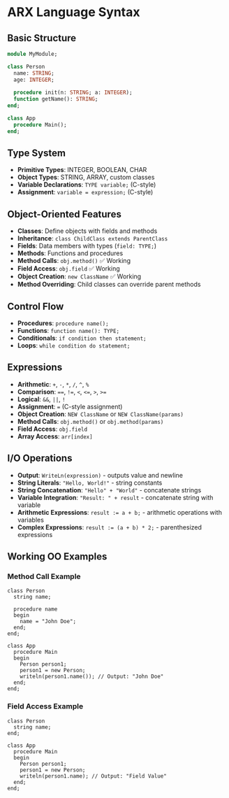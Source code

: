 # ARX Language Syntax

## Basic Structure
```pascal
module MyModule;

class Person
  name: STRING;
  age: INTEGER;
  
  procedure init(n: STRING; a: INTEGER);
  function getName(): STRING;
end;

class App
  procedure Main();
end;
```

## Type System
- **Primitive Types**: INTEGER, BOOLEAN, CHAR
- **Object Types**: STRING, ARRAY, custom classes
- **Variable Declarations**: `TYPE variable;` (C-style)
- **Assignment**: `variable = expression;` (C-style)

## Object-Oriented Features
- **Classes**: Define objects with fields and methods
- **Inheritance**: `class ChildClass extends ParentClass`
- **Fields**: Data members with types (`field: TYPE;`)
- **Methods**: Functions and procedures
- **Method Calls**: `obj.method()` ✅ Working
- **Field Access**: `obj.field` ✅ Working
- **Object Creation**: `new ClassName` ✅ Working
- **Method Overriding**: Child classes can override parent methods

## Control Flow
- **Procedures**: `procedure name();`
- **Functions**: `function name(): TYPE;`
- **Conditionals**: `if condition then statement;`
- **Loops**: `while condition do statement;`

## Expressions
- **Arithmetic**: `+`, `-`, `*`, `/`, `^`, `%`
- **Comparison**: `==`, `!=`, `<`, `<=`, `>`, `>=`
- **Logical**: `&&`, `||`, `!`
- **Assignment**: `=` (C-style assignment)
- **Object Creation**: `NEW ClassName` or `NEW ClassName(params)`
- **Method Calls**: `obj.method()` or `obj.method(params)`
- **Field Access**: `obj.field`
- **Array Access**: `arr[index]`

## I/O Operations
- **Output**: `WriteLn(expression)` - outputs value and newline
- **String Literals**: `"Hello, World!"` - string constants
- **String Concatenation**: `"Hello" + "World"` - concatenate strings
- **Variable Integration**: `"Result: " + result` - concatenate string with variable
- **Arithmetic Expressions**: `result := a + b;` - arithmetic operations with variables
- **Complex Expressions**: `result := (a + b) * 2;` - parenthesized expressions

## Working OO Examples

### Method Call Example
```arx
class Person
  string name;
  
  procedure name
  begin
    name = "John Doe";
  end;
end;

class App
  procedure Main
  begin
    Person person1;
    person1 = new Person;
    writeln(person1.name()); // Output: "John Doe"
  end;
end;
```

### Field Access Example
```arx
class Person
  string name;
end;

class App
  procedure Main
  begin
    Person person1;
    person1 = new Person;
    writeln(person1.name); // Output: "Field Value"
  end;
end;
```